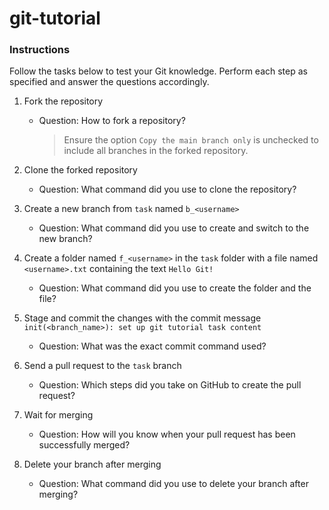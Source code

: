 # git-tutorial

### Instructions
Follow the tasks below to test your Git knowledge. Perform each step as specified and answer the questions accordingly.

1. Fork the repository

   - Question: How to fork a repository?

      > Ensure the option `Copy the main branch only` is unchecked to include all branches in the forked repository.
     
2. Clone the forked repository

   - Question: What command did you use to clone the repository?

3. Create a new branch from `task` named `b_<username>`

   - Question: What command did you use to create and switch to the new branch?

4. Create a folder named `f_<username>` in the `task` folder with a file named `<username>.txt` containing the text `Hello Git!`

   - Question: What command did you use to create the folder and the file?

5. Stage and commit the changes with the commit message `init(<branch_name>): set up git tutorial task content`

   - Question: What was the exact commit command used?

6. Send a pull request to the `task` branch

   - Question: Which steps did you take on GitHub to create the pull request?

7. Wait for merging

   - Question: How will you know when your pull request has been successfully merged?

8. Delete your branch after merging

   - Question: What command did you use to delete your branch after merging?

